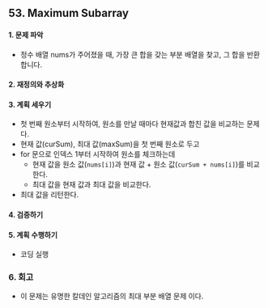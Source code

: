 ## 53. Maximum Subarray
#### 1. 문제 파악
- 정수 배열 nums가 주어졌을 때, 가장 큰 합을 갖는 부분 배열을 찾고, 그 합을 반환합니다.
#### 2. 재정의와 추상화
#### 3. 계획 세우기
- 첫 번째 원소부터 시작하여, 원소를 만날 때마다 현재값과 합친 값을 비교하는 문제다.
- 현재 값(curSum), 최대 값(maxSum)을 첫 번째 원소로 두고
- for 문으로 인덱스 1부터 시작하여 원소를 체크하는데
  - 현재 값을 원소 값(`nums[i]`)과 현재 값 + 원소 값(`curSum + nums[i]`)를 비교한다.
  - 최대 값을 현재 값과 최대 값을 비교한다.
- 최대 값을 리턴한다.
#### 4. 검증하기
#### 5. 계획 수행하기
- 코딩 실행

### 6. 회고
- 이 문제는 유명한 칼데인 알고리즘의 최대 부분 배열 문제 이다.
